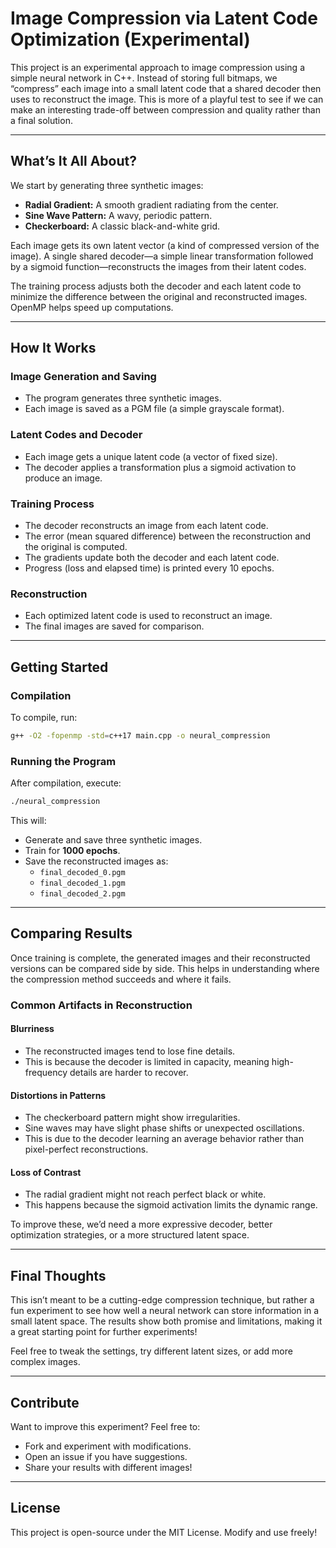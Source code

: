 # Image Compression via Latent Code Optimization (Experimental)

This project is an experimental approach to image compression using a simple neural network in C++. Instead of storing full bitmaps, we “compress” each image into a small latent code that a shared decoder then uses to reconstruct the image. This is more of a playful test to see if we can make an interesting trade-off between compression and quality rather than a final solution.

---

## What’s It All About?

We start by generating three synthetic images:
- **Radial Gradient:** A smooth gradient radiating from the center.
- **Sine Wave Pattern:** A wavy, periodic pattern.
- **Checkerboard:** A classic black-and-white grid.

Each image gets its own latent vector (a kind of compressed version of the image). A single shared decoder—a simple linear transformation followed by a sigmoid function—reconstructs the images from their latent codes.

The training process adjusts both the decoder and each latent code to minimize the difference between the original and reconstructed images. OpenMP helps speed up computations.

---

## How It Works

### **Image Generation and Saving**
   - The program generates three synthetic images.
   - Each image is saved as a PGM file (a simple grayscale format).

### **Latent Codes and Decoder**
   - Each image gets a unique latent code (a vector of fixed size).
   - The decoder applies a transformation plus a sigmoid activation to produce an image.

### **Training Process**
   - The decoder reconstructs an image from each latent code.
   - The error (mean squared difference) between the reconstruction and the original is computed.
   - The gradients update both the decoder and each latent code.
   - Progress (loss and elapsed time) is printed every 10 epochs.

### **Reconstruction**
   - Each optimized latent code is used to reconstruct an image.
   - The final images are saved for comparison.

---

## Getting Started

### Compilation

To compile, run:

```bash
g++ -O2 -fopenmp -std=c++17 main.cpp -o neural_compression
```

### Running the Program

After compilation, execute:

```bash
./neural_compression
```

This will:
- Generate and save three synthetic images.
- Train for **1000 epochs**.
- Save the reconstructed images as:
  - `final_decoded_0.pgm`
  - `final_decoded_1.pgm`
  - `final_decoded_2.pgm`

---

## Comparing Results

Once training is complete, the generated images and their reconstructed versions can be compared side by side. This helps in understanding where the compression method succeeds and where it fails.

### Common Artifacts in Reconstruction

#### **Blurriness**
   - The reconstructed images tend to lose fine details.
   - This is because the decoder is limited in capacity, meaning high-frequency details are harder to recover.

#### **Distortions in Patterns**
   - The checkerboard pattern might show irregularities.
   - Sine waves may have slight phase shifts or unexpected oscillations.
   - This is due to the decoder learning an average behavior rather than pixel-perfect reconstructions.

####  **Loss of Contrast**
   - The radial gradient might not reach perfect black or white.
   - This happens because the sigmoid activation limits the dynamic range.

To improve these, we’d need a more expressive decoder, better optimization strategies, or a more structured latent space.



---

## Final Thoughts

This isn’t meant to be a cutting-edge compression technique, but rather a fun experiment to see how well a neural network can store information in a small latent space. The results show both promise and limitations, making it a great starting point for further experiments!

Feel free to tweak the settings, try different latent sizes, or add more complex images.

---

## Contribute

Want to improve this experiment? Feel free to:
- Fork and experiment with modifications.
- Open an issue if you have suggestions.
- Share your results with different images!

---

## License

This project is open-source under the MIT License. Modify and use freely!

